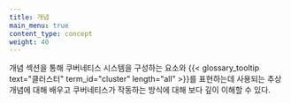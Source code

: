 ```yaml
---
title: 개념
main_menu: true
content_type: concept
weight: 40
---
```


<!-- overview -->

개념 섹션을 통해 쿠버네티스 시스템을 구성하는 요소와 {{< glossary_tooltip text="클러스터" term_id="cluster" length="all" >}}를 표현하는데 사용되는 추상 개념에 대해 배우고 쿠버네티스가 작동하는 방식에 대해 보다 깊이 이해할 수 있다.



<!-- body -->
